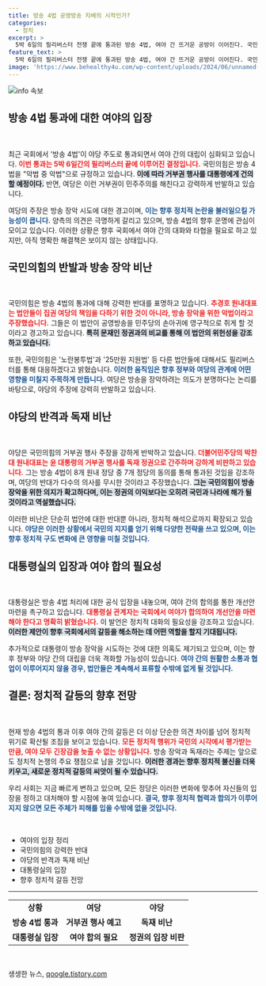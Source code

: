 ```yaml
---
title: 방송 4법 공영방송 지배의 시작인가?
categories:
  - 정치
excerpt: >
  5박 6일의 필리버스터 전쟁 끝에 통과된 방송 4법, 여야 간 뜨거운 공방이 이어진다. 국민의힘은 거부권 행사를 시사하며 독재로 가는 길이라 주장. 민주당은 야당 단독 통과에 반격하며 대통령의 결단을 촉구하는 상황! 클릭해 더 자세한 내용을 확인하세요!
feature_text: >
  5박 6일의 필리버스터 전쟁 끝에 통과된 방송 4법, 여야 간 뜨거운 공방이 이어진다. 국민의힘은 거부권 행사를 시사하며 독재로 가는 길이라 주장. 민주당은 야당 단독 통과에 반격하며 대통령의 결단을 촉구하는 상황! 클릭해 더 자세한 내용을 확인하세요!
image: 'https://www.behealthy4u.com/wp-content/uploads/2024/06/unnamed-file.png'
---
```


<p><img src="https://www.behealthy4u.com/wp-content/uploads/2024/06/unnamed-file.png" alt="info 속보" /></p>

<h2 data-ke-size="size26">방송 4법 통과에 대한 여야의 입장</h2>

<p data-ke-size="size16">&nbsp;</p>

<p data-ke-size="size16">최근 국회에서 '방송 4법'이 야당 주도로 통과되면서 여야 간의 대립이 심화되고 있습니다. <b><span style="color: #ee2323;">이번 통과는 5박 6일간의 필리버스터 끝에 이루어진 결정입니다.</span></b>  국민의힘은 방송 4법을 "악법 중 악법"으로 규정하고 있습니다. <b><span style="background-color: #21538527;">이에 따라 거부권 행사를 대통령에게 건의할 예정이다.</span></b> 반면, 여당은 이런 거부권이 민주주의를 해친다고 강력하게 반발하고 있습니다.</p>

<p data-ke-size="size16">여당의 주장은 방송 장악 시도에 대한 경고이며, <b><span style="color: #1a5490;">이는 향후 정치적 논란을 불러일으킬 가능성이 큽니다.</span></b> 양측의 의견은 극명하게 갈리고 있으며, 방송 4법의 향후 운명에 관심이 모이고 있습니다. 이러한 상황은 향후 국회에서 여야 간의 대화와 타협을 필요로 하고 있지만, 아직 명확한 해결책은 보이지 않는 상태입니다.</p>

<h2 data-ke-size="size26">국민의힘의 반발과 방송 장악 비난</h2>

<p data-ke-size="size16">&nbsp;</p>

<p data-ke-size="size16">국민의힘은 방송 4법의 통과에 대해 강력한 반대를 표명하고 있습니다. <b><span style="color: #ee2323;">추경호 원내대표는 법안들이 집권 여당의 책임을 다하기 위한 것이 아니라, 방송 장악을 위한 악법이라고 주장했습니다.</span></b> 그들은 이 법안이 공영방송을 민주당의 손아귀에 영구적으로 쥐게 할 것이라고 경고하고 있습니다. <b><span style="background-color: #21538527;">특히 문재인 정권과의 비교를 통해 이 법안의 위헌성을 강조하고 있습니다.</span></b></p>

<p data-ke-size="size16">또한, 국민의힘은 '노란봉투법'과 '25만원 지원법' 등 다른 법안들에 대해서도 필리버스터를 통해 대응하겠다고 밝혔습니다. <b><span style="color: #1a5490;">이러한 움직임은 향후 정부와 여당의 관계에 어떤 영향을 미칠지 주목하게 만듭니다.</span></b> 여당은 방송을 장악하려는 의도가 분명하다는 논리를 바탕으로, 야당의 주장에 강력히 반발하고 있습니다.</p>

<h2 data-ke-size="size26">야당의 반격과 독재 비난</h2>

<p data-ke-size="size16">&nbsp;</p>

<p data-ke-size="size16">야당은 국민의힘의 거부권 행사 주장을 강하게 반박하고 있습니다. <b><span style="color: #ee2323;">더불어민주당의 박찬대 원내대표는 윤 대통령의 거부권 행사를 독재 정권으로 간주하며 강하게 비판하고 있습니다.</span></b> 그는 방송 4법이 8개 원내 정당 중 7개 정당의 동의를 통해 통과된 것임을 강조하며, 여당의 반대가 다수의 의사를 무시한 것이라고 주장했습니다. <b><span style="background-color: #21538527;">그는 국민의힘이 방송 장악을 위한 의지가 확고하다며, 이는 정권의 이익보다는 오히려 국민과 나라에 해가 될 것이라고 역설했습니다.</span></b></p>

<p data-ke-size="size16">이러한 비난은 단순히 법안에 대한 반대뿐 아니라, 정치적 해석으로까지 확장되고 있습니다. <b><span style="color: #1a5490;">야당은 이러한 상황에서 국민의 지지를 얻기 위해 다양한 전략을 쓰고 있으며, 이는 향후 정치적 구도 변화에 큰 영향을 미칠 것입니다.</span></b></p>

<h2 data-ke-size="size26">대통령실의 입장과 여야 합의 필요성</h2>

<p data-ke-size="size16">&nbsp;</p>

<p data-ke-size="size16">대통령실은 방송 4법 처리에 대한 공식 입장을 내놓으며, 여야 간의 합의를 통한 개선안 마련을 촉구하고 있습니다. <b><span style="color: #ee2323;">대통령실 관계자는 국회에서 여야가 합의하여 개선안을 마련해야 한다고 명확히 밝혔습니다.</span></b> 이 발언은 정치적 대화의 필요성을 강조하고 있습니다. <b><span style="background-color: #21538527;">이러한 제안이 향후 국회에서의 갈등을 해소하는 데 어떤 역할을 할지 기대됩니다.</span></b></p>

<p data-ke-size="size16">추가적으로 대통령이 방송 장악을 시도하는 것에 대한 의혹도 제기되고 있으며, 이는 향후 정부와 야당 간의 대립을 더욱 격화할 가능성이 있습니다. <b><span style="color: #1a5490;">여야 간의 원활한 소통과 협업이 이루어지지 않을 경우, 법안들은 계속해서 표류할 수밖에 없게 될 것입니다.</span></b></p>

<h2 data-ke-size="size26">결론: 정치적 갈등의 향후 전망</h2>

<p data-ke-size="size16">&nbsp;</p>

<p data-ke-size="size16">현재 방송 4법의 통과 이후 여야 간의 갈등은 더 이상 단순한 의견 차이를 넘어 정치적 위기로 확산될 조짐을 보이고 있습니다. <b><span style="color: #ee2323;">모든 정치적 행위가 국민의 시각에서 평가받는 만큼, 여야 모두 긴장감을 늦출 수 없는 상황입니다.</span></b> 방송 장악과 독재라는 주제는 앞으로도 정치적 논쟁의 주요 쟁점으로 남을 것입니다. <b><span style="background-color: #21538527;">이러한 경과는 향후 정치적 불신을 더욱 키우고, 새로운 정치적 갈등의 씨앗이 될 수 있습니다.</span></b></p>

<p data-ke-size="size16">우리 사회는 지금 빠르게 변하고 있으며, 모든 정당은 이러한 변화에 맞추어 자신들의 입장을 정하고 대처해야 할 시점에 놓여 있습니다. <b><span style="color: #1a5490;">결국, 향후 정치적 협력과 합의가 이루어지지 않으면 모든 주체가 피해를 입을 수밖에 없을 것입니다.</span></b></p>

<p data-ke-size="size16">&nbsp;</p>

<ul>
    <li>여야의 입장 정리</li>
    <li>국민의힘의 강력한 반대</li>
    <li>야당의 반격과 독재 비난</li>
    <li>대통령실의 입장</li>
    <li>향후 정치적 갈등 전망</li>
</ul>

<hr>

<table style="width: 100%">
    <tr>
        <td style="text-align: center; height: 17px;">
            <b>상황</b>
        </td>
        <td style="text-align: center; height: 17px;">
            <b>여당</b>
        </td>
        <td style="text-align: center; height: 17px;">
            <b>야당</b>
        </td>
    </tr>
    <tr>
        <td style="text-align: center; height: 17px;">
            <b>방송 4법 통과</b>
        </td>
        <td style="text-align: center; height: 17px;">
            <b>거부권 행사 예고</b>
        </td>
        <td style="text-align: center; height: 17px;">
            <b>독재 비난</b>
        </td>
    </tr>
    <tr>
        <td style="text-align: center; height: 17px;">
            <b>대통령실 입장</b>
        </td>
        <td style="text-align: center; height: 17px;">
            <b>여야 합의 필요</b>
        </td>
        <td style="text-align: center; height: 17px;">
            <b>정권의 입장 비판</b>
        </td>
    </tr>
</table> 

<p data-ke-size="size16">&nbsp;</p>
생생한 뉴스, <a href="https://qoogle.tistory.com" rel="dofollow">qoogle.tistory.com</a>


